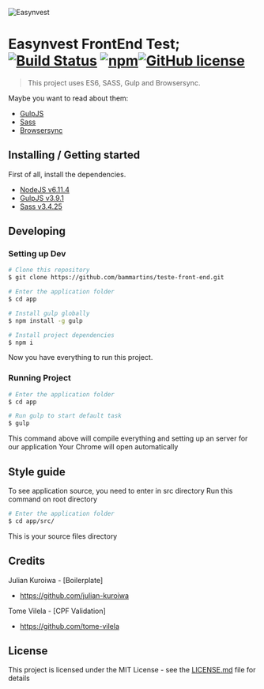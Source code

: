 ![Easynvest](https://camo.githubusercontent.com/c4ee611d69893fec43b903eb88a444530eaf8e7f/68747470733a2f2f7777772e656173796e766573742e636f6d2e62722f66617669636f6e2e69636f)

# Easynvest FrontEnd Test; [![Build Status](https://img.shields.io/travis/npm/npm/latest.svg?style=flat-square)](https://travis-ci.org/npm/npm) [![npm](https://img.shields.io/npm/v/npm.svg?style=flat-square)](https://www.npmjs.com/package/npm)[![GitHub license](https://img.shields.io/badge/license-MIT-blue.svg?style=flat-square)](https://github.com/your/your-project/blob/master/LICENSE)

> This project uses ES6, SASS, Gulp and Browsersync.

Maybe you want to read about them:
- [GulpJS](http://gulpjs.com/)
- [Sass](http://sass-lang.com/)
- [Browsersync](https://www.browsersync.io/)

## Installing / Getting started

First of all, install the dependencies.
- [NodeJS v6.11.4](http://nodejs.org/)  
- [GulpJS v3.9.1](http://gulpjs.com/)
- [Sass v3.4.25](https://sass-lang.com/install)

## Developing

### Setting up Dev
```sh
# Clone this repository
$ git clone https://github.com/bammartins/teste-front-end.git

# Enter the application folder
$ cd app

# Install gulp globally
$ npm install -g gulp

# Install project dependencies
$ npm i
```
Now you have everything to run this project.

### Running Project
```sh
# Enter the application folder
$ cd app

# Run gulp to start default task
$ gulp
```
This command above will compile everything and setting up an server for our application
Your Chrome will open automatically 

## Style guide

To see application source, you need to enter in src directory
Run this command on root directory

```sh
# Enter the application folder
$ cd app/src/
```
This is your source files directory


## Credits
Julian Kuroiwa - [Boilerplate]
- https://github.com/julian-kuroiwa

Tome Vilela - [CPF Validation]
- https://github.com/tome-vilela

## License

This project is licensed under the MIT License - see the [LICENSE.md](LICENSE.md) file for details
